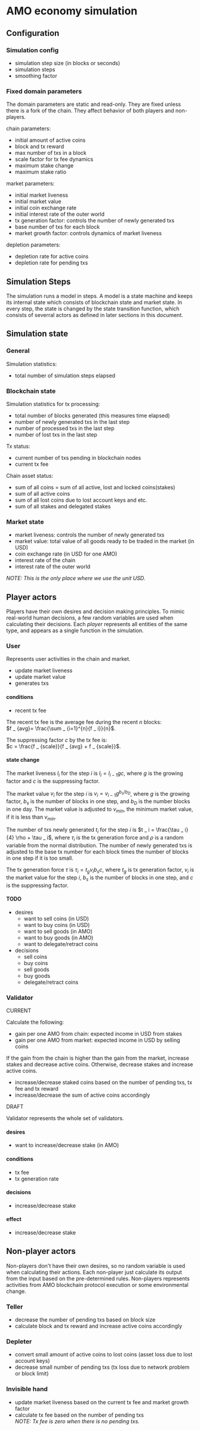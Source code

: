 # AMO economy simulation

## Configuration
### Simulation config
- simulation step size (in blocks or seconds)
- simulation steps
- smoothing factor

### Fixed domain parameters
The domain parameters are static and read-only. They are fixed unless there is
a fork of the chain. They affect behavior of both players and non-players.

chain parameters:
- initial amount of active coins
- block and tx reward
- max number of txs in a block
- scale factor for tx fee dynamics
- maximum stake change
- maximum stake ratio

market parameters:
- initial market liveness
- initial market value
- initial coin exchange rate
- initial interest rate of the outer world
- tx generation factor: controls the number of newly generated txs
- base number of txs for each block
- market growth factor: controls dynamics of market liveness

depletion parameters:
- depletion rate for active coins
- depletion rate for pending txs

## Simulation Steps
The simulation runs a model in steps. A model is a state machine and keeps its
internal state which consists of blockchain state and market state. In every
step, the state is changed by the state transition function, which consists of
severral actors as defined in later sections in this document.

## Simulation state
### General
Simulation statistics:
- total number of simulation steps elapsed

### Blockchain state
Simulation statistics for tx processing:
- total number of blocks generated (this measures time elapsed)
- number of newly generated txs in the last step
- number of processed txs in the last step
- number of lost txs in the last step

Tx status:
- current number of txs pending in blockchain nodes
- current tx fee

Chain asset status:
- sum of all coins = sum of all active, lost and locked coins(stakes)
- sum of all active coins
- sum of all lost coins due to lost account keys and etc.
- sum of all stakes and delegated stakes

### Market state
- market liveness: controls the number of newly generated txs
- market value: total value of all goods ready to be traded in the market (in
  USD)
- coin exchange rate (in USD for one AMO)
- interest rate of the chain
- interest rate of the outer world

*NOTE: This is the only place where we use the unit USD.*

## Player actors
Players have their own desires and decision making principles. To mimic
real-world human decisions, a few random variables are used when calculating
their decisions. Each *player* represents all entities of the same type, and
appears as a single function in the simulation.

### User
Represents user activities in the chain and market.
- update market liveness
- update market value
- generates txs

#### conditions
- recent tx fee

The recent tx fee is the average fee during the recent $n$ blocks:<br/>
$f _ {avg}= \frac{\sum _ {i=1}^{n}{f _ i}}{n}$.

The suppressing factor $c$ by the tx fee is:<br/>
$c = \frac{f _ {scale}}{f _ {avg} + f _ {scale}}$.

#### state change
The market liveness $l _ i$ for the step $i$ is $l _ i = l _ {i-1}gc$, where
$g$ is the growing factor and $c$ is the suppressing factor.

The market value $v _ i$ for the step $i$ is $v _ i = v _ {i-1} g^{b _ s / b _
D}$, where $g$ is the growing factor, $b _ s$ is the number of blocks in one
step, and $b _ D$ is the number blocks in one day. The market value is adjusted
to $v _ {min}$, the minimum market value, if it is less than $v _ {min}$.

The number of txs newly generated $t _ i$ for the step $i$ is $t _ i =
\frac{\tau _ i}{4} \rho + \tau _ i$, where $\tau _ i$ is the tx generation
force and $\rho$ is a random variable from the normal distribution. The number
of newly generated txs is adjusted to the base tx number for each block times
the number of blocks in one step if it is too small.

The tx generation force $\tau$ is $\tau _ i = t _ g v _ i b _ s c$, where $t _
g$ is tx generation factor, $v _ i$ is the market value for the step $i$, $b _
s$ is the number of blocks in one step, and $c$ is the suppressing factor.

#### TODO
- desires
	- want to sell coins (in USD)
	- want to buy coins (in USD)
	- want to sell goods (in AMO)
	- want to buy goods (in AMO)
	- want to delegate/retract coins
- decisions
	- sell coins
	- buy coins
	- sell goods
	- buy goods
	- delegate/retract coins

### Validator
CURRENT

Calculate the following:
- gain per one AMO from chain: expected income in USD from stakes
- gain per one AMO from market: expected income in USD by selling coins

If the gain from the chain is higher than the gain from the market, increase
stakes and decrease active coins. Otherwise, decrease stakes and increase
active coins.


- increase/decrease staked coins based on the number of pending txs, tx fee and
  tx reward
- increase/decrease the sum of active coins accordingly

DRAFT

Validator represents the whole set of validators.

#### desires
- want to increase/decrease stake (in AMO)

#### conditions
- tx fee
- tx generation rate

#### decisions
- increase/decrease stake

#### effect
- increase/decrease stake

## Non-player actors
Non-players don't have their own desires, so no random variable is used when
calculating their actions. Each non-player just calculate its output from the
input based on the pre-determined rules. Non-players represents activities from
AMO blockchain protocol execution or some environmental change.

### Teller
- decrease the number of pending txs based on block size
- calculate block and tx reward and increase active coins accordingly

### Depleter
- convert small amount of active coins to lost coins (asset loss due to lost
  account keys)
- decrease small number of pending txs (tx loss due to network problem or block
  limit)

### Invisible hand
- update market liveness based on the current tx fee and market growth factor
- calculate tx fee based on the number of pending txs<br/>
  *NOTE: Tx fee is zero when there is no pending txs.*
